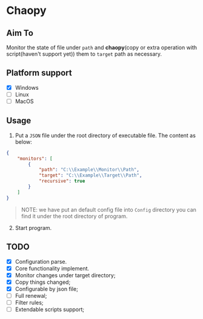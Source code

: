 # Chaopy

## Aim To

Monitor the state of file under `path` and **chaopy**(copy or extra operation with script(haven't support yet)) 
them to `target` path as necessary.

## Platform support

- [x] Windows
- [ ] Linux
- [ ] MacOS

## Usage

1. Put a `JSON` file under the root directory of executable file. The content as below:

~~~json
{
	"monitors": [
		{
			"path": "C:\\Example\\Monitor\\Path",
			"target": "C:\\Example\\Target\\Path",
			"recursive": true
		}
	]
}
~~~

> NOTE: we have put an default config file into `Config` directory you can find it under the root directory of program.

2. Start program.

## TODO

- [x] Configuration parse.
- [x] Core functionality implement.
- [x] Monitor changes under target directory;
- [x] Copy things changed;
- [x] Configurable by json file;
- [ ] Full renewal;
- [ ] Filter rules;
- [ ] Extendable scripts support;
